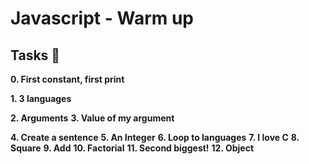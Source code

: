 # Javascript - Warm up

## Tasks :page_with_curl:

**0. First constant, first print**
  
**1. 3 languages**
 
**2. Arguments**
**3. Value of my argument**
  
**4. Create a sentence**
**5. An Integer**
**6. Loop to languages**
**7. I love C**
**8. Square**
**9. Add**
**10. Factorial**
**11. Second biggest!**
**12. Object**
